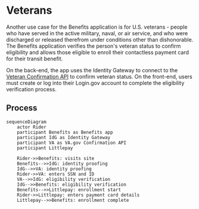 # Veterans

Another use case for the Benefits application is for U.S. veterans - people who have served in the active military, naval, or air service, and who were discharged or released therefrom under conditions other than dishonorable. The Benefits application verifies the person's veteran status to confirm eligibility and allows those eligible to enroll their contactless payment card for their transit benefit.

On the back-end, the app uses the Identity Gateway to connect to the [Veteran Confirmation API](https://developer.va.gov/explore/api/veteran-confirmation) to confirm veteran status. On the front-end, users must create or log into their Login.gov account to complete the eligibility verification process.

## Process

```mermaid
sequenceDiagram
    actor Rider
    participant Benefits as Benefits app
    participant IdG as Identity Gateway
    participant VA as VA.gov Confirmation API
    participant Littlepay

    Rider->>Benefits: visits site
    Benefits-->>IdG: identity proofing
    IdG-->>VA: identity proofing
    Rider->>VA: enters SSN and ID
    VA-->>IdG: eligibility verification
    IdG-->>Benefits: eligibility verification
    Benefits-->>Littlepay: enrollment start
    Rider->>Littlepay: enters payment card details
    Littlepay-->>Benefits: enrollment complete
```
